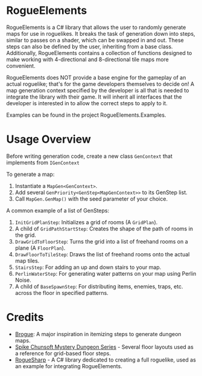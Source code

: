 # RogueElements #


RogueElements is a C# library that allows the user to randomly generate maps for use in roguelikes.  It breaks the task of generation down into steps, similar to passes on a shader, which can be swapped in and out.  These steps can also be defined by the user, inheriting from a base class.  Additionally, RogueElements contains a collection of functions designed to make working with 4-directional and 8-directional tile maps more convenient.

RogueElements does NOT provide a base engine for the gameplay of an actual roguelike; that's for the game developers themselves to decide on!  A map generation context specified by the developer is all that is needed to integrate the library with their game.  It will inherit all interfaces that the developer is interested in to allow the correct steps to apply to it.

Examples can be found in the project RogueElements.Examples.



# Usage Overview #


Before writing generation code, create a new class `GenContext` that implements from `IGenContext`

To generate a map:
1. Instantiate a `MapGen<GenContext>`.
2. Add several `GenPriority<GenStep<MapGenContext>>` to its GenStep list.
3. Call `MapGen.GenMap()` with the seed parameter of your choice.


A common example of a list of GenSteps:
1. `InitGridPlanStep`: Initializes a grid of rooms (A `GridPlan`).
2. A child of `GridPathStartStep`: Creates the shape of the path of rooms in the grid.
3. `DrawGridToFloorStep`: Turns the grid into a list of freehand rooms on a plane (A `FloorPlan`).
4. `DrawFloorToTileStep`: Draws the list of freehand rooms onto the actual map tiles.
5. `StairsStep`: For adding an up and down stairs to your map.
6. `PerlinWaterStep`: For generating water patterns on your map using Perlin Noise.
7. A child of `BaseSpawnStep`: For distributing items, enemies, traps, etc. across the floor in specified patterns.


# Credits #

- [Brogue](https://sites.google.com/site/broguegame/): A major inspiration in itemizing steps to generate dungeon maps.
- [Spike Chunsoft Mystery Dungeon Series](http://www.spike-chunsoft.co.jp/) - Several floor layouts used as a reference for grid-based floor steps.
- [RogueSharp](https://bitbucket.org/FaronBracy/roguesharp) - A C# library dedicated to creating a full roguelike, used as an example for integrating RogueElements.